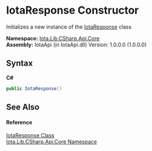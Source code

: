 # IotaResponse Constructor 
 

Initializes a new instance of the <a href="T_Iota_Lib_CSharp_Api_Core_IotaResponse">IotaResponse</a> class

**Namespace:**&nbsp;<a href="N_Iota_Lib_CSharp_Api_Core">Iota.Lib.CSharp.Api.Core</a><br />**Assembly:**&nbsp;IotaApi (in IotaApi.dll) Version: 1.0.0.0 (1.0.0.0)

## Syntax

**C#**<br />
``` C#
public IotaResponse()
```


## See Also


#### Reference
<a href="T_Iota_Lib_CSharp_Api_Core_IotaResponse">IotaResponse Class</a><br /><a href="N_Iota_Lib_CSharp_Api_Core">Iota.Lib.CSharp.Api.Core Namespace</a><br />